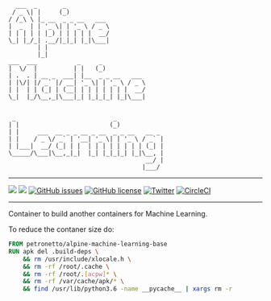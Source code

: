 ```
  ___  _       _                            
 / _ \| |     (_)                           
/ /_\ \ |_ __  _ _ __   ___                 
|  _  | | '_ \| | '_ \ / _ \                
| | | | | |_) | | | | |  __/                
\_| |_/_| .__/|_|_| |_|\___|                
        | |                                 
        |_|                                 
___  ___           _     _                  
|  \/  |          | |   (_)                 
| .  . | __ _  ___| |__  _ _ __   ___       
| |\/| |/ _` |/ __| '_ \| | '_ \ / _ \      
| |  | | (_| | (__| | | | | | | |  __/      
\_|  |_/\__,_|\___|_| |_|_|_| |_|\___|      
                                            
                                            
 _                           _              
| |                         (_)             
| |     ___  __ _ _ __ _ __  _ _ __   __ _  
| |    / _ \/ _` | '__| '_ \| | '_ \ / _` | 
| |___|  __/ (_| | |  | | | | | | | | (_| | 
\_____/\___|\__,_|_|  |_| |_|_|_| |_|\__, | 
                                      __/ | 
                                     |___/  
```
----------------------------------------------------------------------------------------

[![](https://images.microbadger.com/badges/image/petronetto/alpine-machine-learning-base.svg)](https://microbadger.com/images/petronetto/alpine-machine-learning-base "Get your own image badge on microbadger.com")
[![](https://images.microbadger.com/badges/version/petronetto/alpine-machine-learning-base.svg)](https://microbadger.com/images/petronetto/alpine-machine-learning-base "Get your own version badge on microbadger.com")
[![GitHub issues](https://img.shields.io/github/issues/petronetto/alpine-machine-learning-base.svg)](https://github.com/petronetto/alpine-machine-learning-base/issues)
[![GitHub license](https://img.shields.io/github/license/petronetto/alpine-machine-learning-base.svg)](https://raw.githubusercontent.com/petronetto/alpine-machine-learning-base/master/LICENSE)
[![Twitter](https://img.shields.io/twitter/url/https/github.com/petronetto/alpine-machine-learning-base.svg?style=social)](https://twitter.com/intent/tweet?text=Wow:&url=https%3A%2F%2Fgithub.com%2Fpetronetto%2Falpine-machine-learning-base)
[![CircleCI](https://circleci.com/gh/petronetto/alpine-machine-learning-base/tree/master.svg?style=svg)](https://circleci.com/gh/petronetto/alpine-machine-learning-base/tree/master)

----------------------------------------------------------------------------------------

Container to build another containers for Machine Learning.

To reduce the contaner size do:

```Dockerfile
FROM petronetto/alpine-machine-learning-base
RUN apk del .build-deps \
    && rm /usr/include/xlocale.h \
    && rm -rf /root/.cache \
    && rm -rf /root/.[acpw]* \
    && rm -rf /var/cache/apk/* \
    && find /usr/lib/python3.6 -name __pycache__ | xargs rm -r
```
